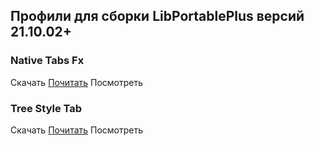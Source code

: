 ## Профили для сборки LibPortablePlus версий 21.10.02+

### Native Tabs Fx
Скачать [Почитать](https://github.com/wvxwxvw/LibPortablePlus/blob/main/Firefox_91_ESR_LPP/profile-ntfex/Readme.md) Посмотреть

### Tree Style Tab
Скачать [Почитать](https://github.com/wvxwxvw/LibPortablePlus/blob/main/Firefox_91_ESR_LPP/profile-tstex/Readme.md) Посмотреть
